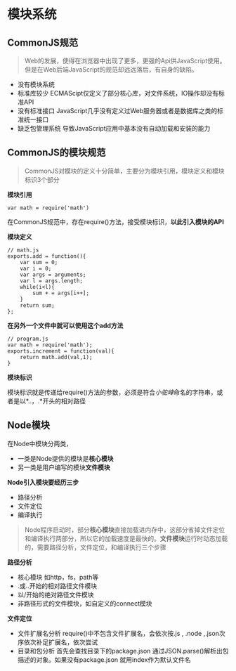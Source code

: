 # 模块系统
## CommonJS规范
> Web的发展，使得在浏览器中出现了更多，更强的Api供JavaScript使用。但是在Web后端JavaScript的规范却远远落后，有自身的缺陷。
- 没有模块系统
- 标准库较少
  ECMAScipt仅定义了部分核心库，对文件系统，IO操作却没有标准API
- 没有标准接口
  JavaScript几乎没有定义过Web服务器或者是数据库之类的标准统一接口
- 缺乏包管理系统
  导致JavaScript应用中基本没有自动加载和安装的能力

## CommonJS的模块规范
> CommonJS对模块的定义十分简单，主要分为模块引用，模块定义和模块标识3个部分

**模块引用**

```var math = require('math')```

在CommonJS规范中，存在require()方法，接受模块标识，**以此引入模块的API**

**模块定义**

```
// math.js
exports.add = function(){
    var sum = 0;
    var i = 0;
    var args = arguments;
    var l = args.length;
    while(i<l){
        sum + = args[i++];
    }
    return sum;
};

```

**在另外一个文件中就可以使用这个add方法**

```
// program.js
var math = require('math');
exports.increment = function(val){
    return math.add(val,1);
}
```

**模块标识**

模块标识就是传递给require()方法的参数，必须是符合*小驼峰*命名的字符串，或者是以*..，.*开头的相对路径

## Node模块

在Node中模块分两类，
- 一类是Node提供的模块是**核心模块**
- 另一类是用户编写的模块**文件模块**

**Node引入模块要经历三步**
- 路径分析
- 文件定位
- 编译执行

> Node程序启动时，部分**核心模块**直接加载进内存中，这部分省掉文件定位和编译执行两部分，所以它的加载速度是最快的。**文件模块**运行时动态加载的，需要路径分析，文件定位，和编译执行三个步骤



**路径分析**
- 核心模块 如http，fs，path等
- .或..开始的相对路径文件模块
- 以/开始的绝对路径文件模块
- 非路径形式的文件模块，如自定义的connect模块

**文件定位**
- 文件扩展名分析 require()中不包含文件扩展名，会依次按.js , .node ,.json次序依次补足扩展名，依次尝试
- 目录和包分析 首先会查找目录下的package.json 通过JSON.parse()解析出包描述的对象。如果没有package.json 就用index作为默认文件名


